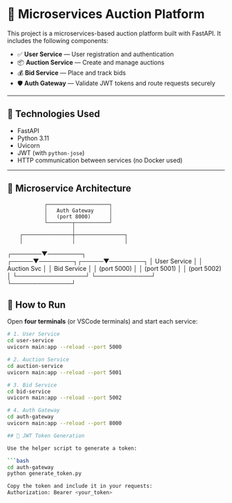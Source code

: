# 🧱 Microservices Auction Platform

This project is a microservices-based auction platform built with FastAPI. It includes the following components:

- ✅ **User Service** — User registration and authentication
- 📦 **Auction Service** — Create and manage auctions
- 💰 **Bid Service** — Place and track bids
- 🛡️ **Auth Gateway** — Validate JWT tokens and route requests securely

---

## 🔧 Technologies Used

- FastAPI
- Python 3.11
- Uvicorn
- JWT (with `python-jose`)
- HTTP communication between services (no Docker used)

---

## 🧩 Microservice Architecture

                ┌────────────────────┐
                │   Auth Gateway     │
                │   (port 8000)      │
                └────────┬───────────┘
                         │
        ┌────────────────┼────────────────┐
        │                │                │
┌───────▼────────┐ ┌─────▼────────┐┌─────▼────────┐
│ User Service   │ │ Auction Svc │ │ Bid Service  │
│ (port 5000)    │ │ (port 5001) │ │ (port 5002)  │
└────────────────┘ └─────────────┘ └──────────────┘



## 🚀 How to Run

Open **four terminals** (or VSCode terminals) and start each service:

```bash
# 1. User Service
cd user-service
uvicorn main:app --reload --port 5000

# 2. Auction Service
cd auction-service
uvicorn main:app --reload --port 5001

# 3. Bid Service
cd bid-service
uvicorn main:app --reload --port 5002

# 4. Auth Gateway
cd auth-gateway
uvicorn main:app --reload --port 8000

## 🔐 JWT Token Generation

Use the helper script to generate a token:

```bash
cd auth-gateway
python generate_token.py

Copy the token and include it in your requests:
Authorization: Bearer <your_token>
